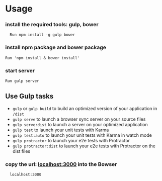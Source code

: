 # Usage

### install the required tools: gulp, bower
	  Run npm install -g gulp bower

### install npm package and bower package
    Run 'npm install & bower install'

### start server
    Run gulp server

## Use Gulp tasks

* `gulp` or `gulp build` to build an optimized version of your application in `/dist`
* `gulp serve` to launch a browser sync server on your source files
* `gulp serve:dist` to launch a server on your optimized application
* `gulp test` to launch your unit tests with Karma
* `gulp test:auto` to launch your unit tests with Karma in watch mode
* `gulp protractor` to launch your e2e tests with Protractor
* `gulp protractor:dist` to launch your e2e tests with Protractor on the dist files

### copy the url: [localhost:3000](localhost:3000) into the Bowser 
	  localhost:3000	
